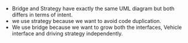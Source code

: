 - Bridge and Strategy have exactly the same UML diagram but both differs in terms of intent.
- we use strategy because we want to avoid code duplication.
- We use bridge because we want to grow both the interfaces, Vehicle interface and driving strategy independently.